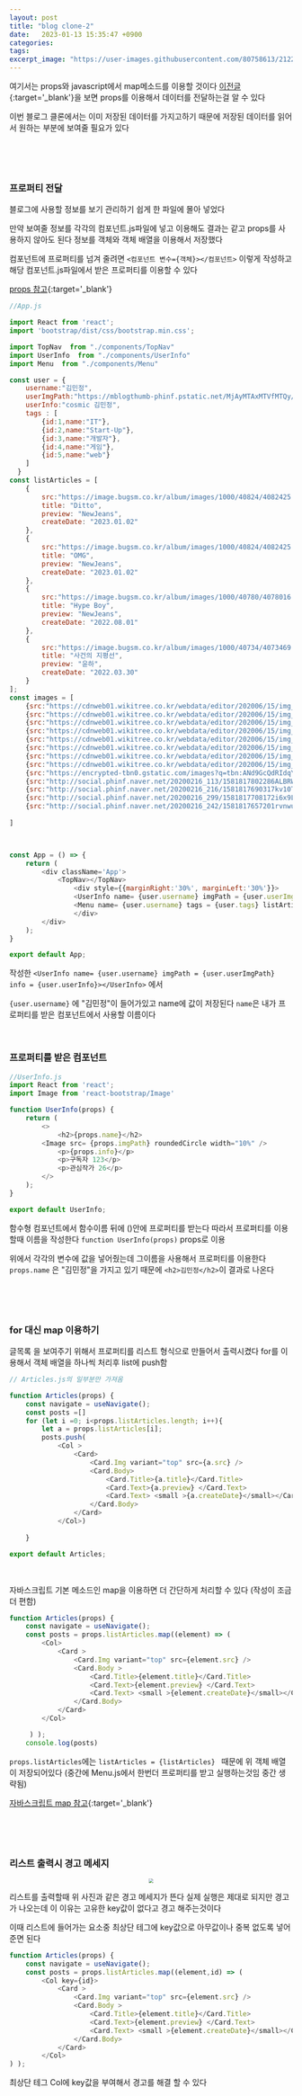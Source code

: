 ```yaml
---
layout: post
title: "blog clone-2"
date:   2023-01-13 15:35:47 +0900
categories:
tags: 
excerpt_image: "https://user-images.githubusercontent.com/80758613/212243825-3bccec72-b168-405b-a224-6c6a9b5b2b43.png"
---
```


여기서는 props와 javascript에서 map메소드를 이용할 것이다 [이전글](https://minnnning.github.io/%EB%88%88%EC%86%A1%EC%9D%B4/2023/01/12/blog-clone-1.html){:target='_blank'}을 보면 props를 이용해서 데이터를 전달하는걸 알 수 있다

이번 블로그 클론에서는 이미 저장된 데이터를 가지고하기 때문에 저장된 데이터를 읽어서 원하는 부분에 보여줄 필요가 있다

&nbsp;

&nbsp;

### 프로퍼티 전달

블로그에 사용할 정보를 보기 관리하기 쉽게 한 파일에 몰아 넣었다

만약 보여줄 정보를 각각의 컴포넌트.js파일에 넣고 이용해도 결과는 같고 props를 사용하지 않아도 된다 정보를 객체와 객체 배열을 이용해서 저장했다

컴포넌트에 프로퍼티를 넘겨 줄려면 `<컴포넌트 변수={객체}></컴포넌트>` 이렇게 작성하고 해당 컴포넌트.js파일에서 받은 프로퍼티를 이용할 수 있다

[props 참고](https://minnnning.github.io/react/2023/01/07/components.html){:target='_blank'}

``` js
//App.js

import React from 'react';
import 'bootstrap/dist/css/bootstrap.min.css';

import TopNav  from "./components/TopNav"
import UserInfo  from "./components/UserInfo"
import Menu  from "./components/Menu"

const user = {
	username:"김민정",
	userImgPath:"https://mblogthumb-phinf.pstatic.net/MjAyMTAxMTVfMTQy/MDAxNjEwNzA3OTI5NTc5.cKTzFMOwZUp9VCfdW_Dg8kkPGU3sNmOZIHi6R_31HI8g.HNWQB0zojY4M8-VRSkAn0fhaXXdX4QulmXWmKxoiO04g.JPEG.41minit/1610707724432.jpg?type=w800",
	userInfo:"cosmic 김민정",
	tags : [
        {id:1,name:"IT"},
        {id:2,name:"Start-Up"},
        {id:3,name:"개발자"},
        {id:4,name:"게임"},
        {id:5,name:"web"}
    ]
  }
const listArticles = [
	{
		src:"https://image.bugsm.co.kr/album/images/1000/40824/4082425.jpg",
		title: "Ditto",
		preview: "NewJeans",
		createDate: "2023.01.02"
	},
	{
		src:"https://image.bugsm.co.kr/album/images/1000/40824/4082425.jpg",
		title: "OMG",
		preview: "NewJeans",
		createDate: "2023.01.02"
	},
	{
		src:"https://image.bugsm.co.kr/album/images/1000/40780/4078016.jpg",
		title: "Hype Boy",
		preview: "NewJeans",
		createDate: "2022.08.01"
	},
	{
		src:"https://image.bugsm.co.kr/album/images/1000/40734/4073469.jpg",
		title: "사건의 지평선",
		preview: "윤하",
		createDate: "2022.03.30"
	}
];
const images = [
	{src:"https://cdnweb01.wikitree.co.kr/webdata/editor/202006/15/img_20200615174427_99db5d6e.webp"},
	{src:"https://cdnweb01.wikitree.co.kr/webdata/editor/202006/15/img_20200615174438_f3d9b9fb.webp"},
	{src:"https://cdnweb01.wikitree.co.kr/webdata/editor/202006/15/img_20200615174444_232ea4f6.webp"},
	{src:"https://cdnweb01.wikitree.co.kr/webdata/editor/202006/15/img_20200615174446_f252d89e.webp"},
	{src:"https://cdnweb01.wikitree.co.kr/webdata/editor/202006/15/img_20200615174449_5d310f5a.webp"},
	{src:"https://cdnweb01.wikitree.co.kr/webdata/editor/202006/15/img_20200615174501_3f642b08.webp"},
	{src:"https://cdnweb01.wikitree.co.kr/webdata/editor/202006/15/img_20200615174605_9a071507.webp"},
	{src:"https://cdnweb01.wikitree.co.kr/webdata/editor/202006/15/img_20200615174516_44fe039e.webp"},
	{src:"https://encrypted-tbn0.gstatic.com/images?q=tbn:ANd9GcQdRIdqYTeuS_CFPVmxwgEwABCcqmB-82u0DQ&usqp=CAU"},
	{src:"http://social.phinf.naver.net/20200216_113/1581817802286ALBRW_JPEG/Screenshot_20200216-035456_Baidu.jpg?type=w710_1"},
	{src:"http://social.phinf.naver.net/20200216_216/1581817690317kv10T_JPEG/Screenshot_20200216-035019_Baidu.jpg?type=w710_1"},
	{src:"http://social.phinf.naver.net/20200216_299/1581817708172i6x9L_JPEG/Screenshot_20200216-035120_Baidu.jpg?type=w710_1"},
	{src:"http://social.phinf.naver.net/20200216_242/1581817657201rvnwu_JPEG/Screenshot_20200216-034841_Baidu.jpg?type=w710_1"}
	
]



const App = () => {
    return (
		<div className='App'>
			<TopNav></TopNav>
				<div style={{marginRight:'30%', marginLeft:'30%'}}>
				<UserInfo name= {user.username} imgPath = {user.userImgPath} info = {user.userInfo}></UserInfo>
				<Menu name= {user.username} tags = {user.tags} listArticles = {listArticles} images={images}></Menu>
				</div>
		</div>
	);
}

export default App;
```

작성한 `<UserInfo name= {user.username} imgPath = {user.userImgPath} info = {user.userInfo}></UserInfo>` 에서

`{user.username}` 에 "김민정"이 들어가있고 name에 값이 저장된다 `name`은 내가 프로퍼티를 받은 컴포넌트에서 사용할 이름이다

&nbsp;

### 프로퍼티를 받은 컴포넌트

``` js
//UserInfo.js
import React from 'react';
import Image from 'react-bootstrap/Image'

function UserInfo(props) {
	return (
		<>
			<h2>{props.name}</h2>
    	<Image src= {props.imgPath} roundedCircle width="10%" />
			<p>{props.info}</p>
			<p>구독자 123</p>
			<p>관심작가 26</p>
		</>
	);
}

export default UserInfo;
```

함수형 컴포넌트에서 함수이름 뒤에 ()안에 프로퍼티를 받는다 따라서 프로퍼티를 이용할때 이름을 작성한다 `function UserInfo(props)` props로 이용

위에서 각각의 변수에 값을 넣어줬는데 그이름을 사용해서 프로퍼티를 이용한다 `props.name` 은 "김민정"을 가지고 있기 때문에 `<h2>김민정</h2>`이 결과로 나온다

&nbsp;

&nbsp;

### for 대신 map 이용하기

글목록 을 보여주기 위해서 프로퍼티를 리스트 형식으로 만들어서 출력시켰다 for를 이용해서 객체 배열을 하나씩 처리후 list에 push함

``` js
// Articles.js의 일부분만 가져옴

function Articles(props) {
    const navigate = useNavigate();
    const posts =[]
    for (let i =0; i<props.listArticles.length; i++){
        let a = props.listArticles[i];
        posts.push(
            <Col >
                <Card>
                    <Card.Img variant="top" src={a.src} />
                    <Card.Body>
                        <Card.Title>{a.title}</Card.Title>
                        <Card.Text>{a.preview} </Card.Text>
                        <Card.Text> <small >{a.createDate}</small></Card.Text>
                    </Card.Body>
                </Card>
            </Col>)
               
    }

export default Articles;
```

&nbsp;

자바스크립트 기본 메소드인 map을 이용하면 더 간단하게 처리할 수 있다 (작성이 조금 더 편함)

``` js
function Articles(props) {
    const navigate = useNavigate();
    const posts = props.listArticles.map((element) => (
        <Col>
            <Card >
                <Card.Img variant="top" src={element.src} />
                <Card.Body >
                    <Card.Title>{element.title}</Card.Title>
                    <Card.Text>{element.preview} </Card.Text>
                    <Card.Text> <small >{element.createDate}</small></Card.Text>
                </Card.Body>
            </Card>
        </Col>

     ) );
    console.log(posts)
```

`props.listArticles`에는 `listArticles = {listArticles} ` 때문에 위 객체 배열이 저장되어있다 (중간에 Menu.js에서 한번더 프로퍼티를 받고 실행하는것임 중간 생략됨)

[자바스크립트 map 참고](https://minnnning.github.io/%EC%9E%90%EB%B0%94%EC%8A%A4%ED%81%AC%EB%A6%BD%ED%8A%B8/2023/01/11/map.html){:target='_blank'}

&nbsp;

 &nbsp;

### 리스트 출력시 경고 메세지

<center>
<img src="https://user-images.githubusercontent.com/80758613/212243825-3bccec72-b168-405b-a224-6c6a9b5b2b43.png" style="zoom:50%;">
</center>

리스트를 출력할때 위 사진과 같은 경고 메세지가 뜬다 실제 실행은 제대로 되지만 경고가 나오는데 이 이유는 고유한 key값이 없다고 경고 해주는것이다

이때 리스트에 들어가는 요소중 최상단 테그에 key값으로 아무값이나 중복 없도록 넣어준면 된다

``` js
function Articles(props) {
    const navigate = useNavigate();
    const posts = props.listArticles.map((element,id) => (
        <Col key={id}>
            <Card >
                <Card.Img variant="top" src={element.src} />
                <Card.Body >
                    <Card.Title>{element.title}</Card.Title>
                    <Card.Text>{element.preview} </Card.Text>
                    <Card.Text> <small >{element.createDate}</small></Card.Text>
                </Card.Body>
            </Card>
        </Col>
) );
```

최상단 테그 Col에 key값을 부여해서 경고를 해결 할 수 있다
